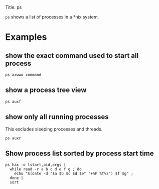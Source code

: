 Title: ps

`ps` shows a list of processes in a *nix system.

# Examples

## show the exact command used to start all process

```
ps axwwo command
```

## show a process tree view

```
ps auxf
```

## show only all running processes

This excludes sleeping processes and threads.

```
ps auxr
```

## Show process list sorted by process start time

```
ps hax -o lstart,pid,args |
  while read -r a b c d e f g ; do
    echo "$(date -d "$a $b $c $d $e" "+%F %T%z") $f $g" ;
  done |
  sort
```
